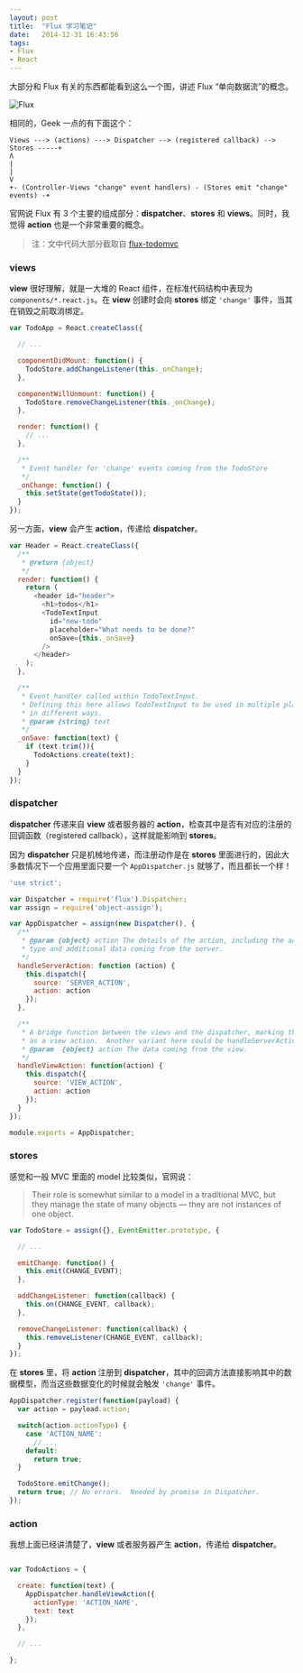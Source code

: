 ```yaml
---
layout: post
title:  "Flux 学习笔记"
date:   2014-12-31 16:43:56
tags:
- Flux
- React
---
```


大部分和 Flux 有关的东西都能看到这么一个图，讲述 Flux “单向数据流”的概念。

<img src="https://github.com/facebook/flux/raw/master/docs/img/flux-diagram-white-background.png" alt="Flux" style="max-width:630px;">

<!-- more -->

相同的，Geek 一点的有下面这个：

```
Views ---> (actions) ---> Dispatcher --> (registered callback) --> Stores -----+
Ʌ                                                                              |
|                                                                              V
+- (Controller-Views "change" event handlers) - (Stores emit "change" events) -+
```

官网说 Flux 有 3 个主要的组成部分：__dispatcher__、__stores__ 和 __views__。同时，我觉得 __action__ 也是一个非常重要的概念。

> 注：文中代码大部分截取自 [flux-todomvc](https://github.com/facebook/flux/tree/master/examples/flux-todomvc)

### views

__view__ 很好理解，就是一大堆的 React 组件，在标准代码结构中表现为 `components/*.react.js`。在 __view__ 创建时会向 __stores__ 绑定 `'change'` 事件，当其在销毁之前取消绑定。

```javascript
var TodoApp = React.createClass({

  // ...

  componentDidMount: function() {
    TodoStore.addChangeListener(this._onChange);
  },

  componentWillUnmount: function() {
    TodoStore.removeChangeListener(this._onChange);
  },

  render: function() {
    // ...
  },

  /**
   * Event handler for 'change' events coming from the TodoStore
   */
  _onChange: function() {
    this.setState(getTodoState());
  }
});
```

另一方面，__view__ 会产生 __action__，传递给 __dispatcher__。

```javascript
var Header = React.createClass({
  /**
   * @return {object}
   */
  render: function() {
    return (
      <header id="header">
        <h1>todos</h1>
        <TodoTextInput
          id="new-todo"
          placeholder="What needs to be done?"
          onSave={this._onSave}
        />
      </header>
    );
  },

  /**
   * Event handler called within TodoTextInput.
   * Defining this here allows TodoTextInput to be used in multiple places
   * in different ways.
   * @param {string} text
   */
  _onSave: function(text) {
    if (text.trim()){
      TodoActions.create(text);
    }
  }
});
```

### dispatcher

__dispatcher__ 传递来自 __view__ 或者服务器的 __action__，检查其中是否有对应的注册的回调函数（registered callback），这样就能影响到 __stores__。

因为 __dispatcher__ 只是机械地传递，而注册动作是在 __stores__ 里面进行的，因此大多数情况下一个应用里面只要一个 `AppDispatcher.js` 就够了，而且都长一个样！

```javascript
'use strict';

var Dispatcher = require('flux').Dispatcher;
var assign = require('object-assign');

var AppDispatcher = assign(new Dispatcher(), {
  /**
   * @param {object} action The details of the action, including the action's
   * type and additional data coming from the server.
   */
  handleServerAction: function (action) {
    this.dispatch({
      source: 'SERVER_ACTION',
      action: action
    });
  },

  /**
   * A bridge function between the views and the dispatcher, marking the action
   * as a view action.  Another variant here could be handleServerAction.
   * @param  {object} action The data coming from the view.
   */
  handleViewAction: function(action) {
    this.dispatch({
      source: 'VIEW_ACTION',
      action: action
    });
  }
});

module.exports = AppDispatcher;
```

### stores

感觉和一般 MVC 里面的 model 比较类似，官网说：

> Their role is somewhat similar to a model in a traditional MVC, but they manage the state of many objects — they are not instances of one object.

```javascript
var TodoStore = assign({}, EventEmitter.prototype, {

  // ...

  emitChange: function() {
    this.emit(CHANGE_EVENT);
  },

  addChangeListener: function(callback) {
    this.on(CHANGE_EVENT, callback);
  },

  removeChangeListener: function(callback) {
    this.removeListener(CHANGE_EVENT, callback);
  }
});
```

在 __stores__ 里，将 __action__ 注册到 __dispatcher__，其中的回调方法直接影响其中的数据模型，而当这些数据变化的时候就会触发 `'change'` 事件。

```javascript
AppDispatcher.register(function(payload) {
  var action = payload.action;

  switch(action.actionType) {
    case 'ACTION_NAME':
      // ...
    default:
      return true;
  }

  TodoStore.emitChange();
  return true; // No errors.  Needed by promise in Dispatcher.
});
```

### action

我想上面已经讲清楚了，__view__ 或者服务器产生 __action__，传递给 __dispatcher__。

```javascript

var TodoActions = {

  create: function(text) {
    AppDispatcher.handleViewAction({
      actionType: 'ACTION_NAME',
      text: text
    });
  },

  // ...

};
```

